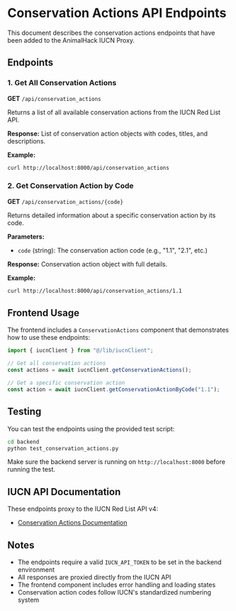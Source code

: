 # Conservation Actions API Endpoints

This document describes the conservation actions endpoints that have been added to the AnimalHack IUCN Proxy.

## Endpoints

### 1. Get All Conservation Actions

**GET** `/api/conservation_actions`

Returns a list of all available conservation actions from the IUCN Red List API.

**Response:** List of conservation action objects with codes, titles, and descriptions.

**Example:**

```bash
curl http://localhost:8000/api/conservation_actions
```

### 2. Get Conservation Action by Code

**GET** `/api/conservation_actions/{code}`

Returns detailed information about a specific conservation action by its code.

**Parameters:**

- `code` (string): The conservation action code (e.g., "1.1", "2.1", etc.)

**Response:** Conservation action object with full details.

**Example:**

```bash
curl http://localhost:8000/api/conservation_actions/1.1
```

## Frontend Usage

The frontend includes a `ConservationActions` component that demonstrates how to use these endpoints:

```typescript
import { iucnClient } from "@/lib/iucnClient";

// Get all conservation actions
const actions = await iucnClient.getConservationActions();

// Get a specific conservation action
const action = await iucnClient.getConservationActionByCode("1.1");
```

## Testing

You can test the endpoints using the provided test script:

```bash
cd backend
python test_conservation_actions.py
```

Make sure the backend server is running on `http://localhost:8000` before running the test.

## IUCN API Documentation

These endpoints proxy to the IUCN Red List API v4:

- [Conservation Actions Documentation](https://apiv3.iucnredlist.org/api/v3/docs)

## Notes

- The endpoints require a valid `IUCN_API_TOKEN` to be set in the backend environment
- All responses are proxied directly from the IUCN API
- The frontend component includes error handling and loading states
- Conservation action codes follow IUCN's standardized numbering system
